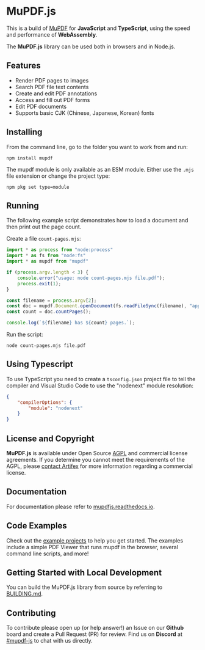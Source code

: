 # MuPDF.js

This is a build of [MuPDF](https://mupdf.com) for **JavaScript** and **TypeScript**,
using the speed and performance of **WebAssembly**.

The **MuPDF.js** library can be used both in browsers and in Node.js.

## Features

- Render PDF pages to images
- Search PDF file text contents
- Create and edit PDF annotations
- Access and fill out PDF forms
- Edit PDF documents
- Supports basic CJK (Chinese, Japanese, Korean) fonts

## Installing

From the command line, go to the folder you want to work from and run:

```
npm install mupdf
```

The mupdf module is only available as an ESM module.
Either use the `.mjs` file extension or change the project type:

```
npm pkg set type=module
```

## Running

The following example script demonstrates how to load a document and then print out the page count.

Create a file `count-pages.mjs`:

```js
import * as process from "node:process"
import * as fs from "node:fs"
import * as mupdf from "mupdf"

if (process.argv.length < 3) {
    console.error("usage: node count-pages.mjs file.pdf");
    process.exit(1);
}

const filename = process.argv[2];
const doc = mupdf.Document.openDocument(fs.readFileSync(filename), "application/pdf");
const count = doc.countPages();

console.log(`${filename} has ${count} pages.`);
```

Run the script:

```
node count-pages.mjs file.pdf
```

## Using Typescript

To use TypeScript you need to create a `tsconfig.json` project file to tell the
compiler and Visual Studio Code to use the "nodenext" module resolution:

```json
{
    "compilerOptions": {
        "module": "nodenext"
    }
}
```

## License and Copyright

**MuPDF.js** is available under Open Source [AGPL](https://www.gnu.org/licenses/agpl-3.0.html) and commercial license agreements.
If you determine you cannot meet the requirements of the AGPL, please [contact Artifex](https://artifex.com/contact/mupdf-inquiry.php) for more information regarding a commercial license.

## Documentation

For documentation please refer to [mupdfjs.readthedocs.io](https://mupdfjs.readthedocs.io).

## Code Examples

Check out the [example projects](https://github.com/ArtifexSoftware/mupdf.js/tree/master/examples) to help you get started.
The examples include a simple PDF Viewer that runs mupdf in the browser, several command line scripts, and more! 

## Getting Started with Local Development

You can build the MuPDF.js library from source by referring to [BUILDING.md](https://github.com/ArtifexSoftware/mupdf.js/blob/master/BUILDING.md).

## Contributing

To contribute please open up (or help answer!) an Issue on our **Github** board and create a Pull Request (PR) for review.
Find us on **Discord** at [#mupdf-js](https://discord.gg/zpyAHM7XtF) to chat with us directly.
